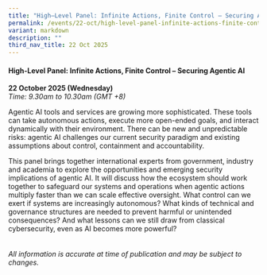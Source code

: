 ```yaml
---
title: "High–Level Panel: Infinite Actions, Finite Control – Securing Agentic AI"
permalink: /events/22-oct/high-level-panel-infinite-actions-finite-control/
variant: markdown
description: ""
third_nav_title: 22 Oct 2025
---
```

#### **High-Level Panel: Infinite Actions, Finite Control – Securing Agentic AI**

**22 October 2025 (Wednesday)**  
*Time: 9.30am to 10.30am (GMT +8)*

Agentic AI tools and services are growing more sophisticated. These tools can take autonomous actions, execute more open-ended goals, and interact dynamically with their environment. There can be new and unpredictable risks: agentic AI challenges our current security paradigm and existing assumptions about control, containment and accountability.
 
This panel brings together international experts from government, industry and academia to explore the opportunities and emerging security implications of agentic AI. It will discuss how the ecosystem should work together to safeguard our systems and operations when agentic actions multiply faster than we can scale effective oversight. What control can we exert if systems are increasingly autonomous? What kinds of technical and governance structures are needed to prevent harmful or unintended consequences? And what lessons can we still draw from classical cybersecurity, even as AI becomes more powerful?
<br><br><br>
*All information is accurate at time of publication and may be subject to changes.*